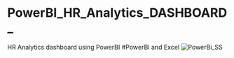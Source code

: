 # PowerBI_HR_Analytics_DASHBOARD_
HR Analytics dashboard using PowerBI
#PowerBI and Excel
![PowerBi_SS](https://github.com/AkashKundu03/PowerBI_HR_Analytics_DASHBOARD_/assets/101595341/1ecaacb1-82a0-4ed6-841d-e16bea1abff1)
